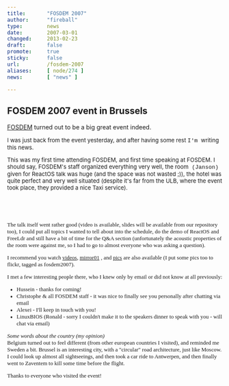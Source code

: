 ```yaml
---
title:       "FOSDEM 2007"
author:      "fireball"
type:        news
date:        2007-03-01
changed:     2013-02-23
draft:       false
promote:     true
sticky:      false
url:         /fosdem-2007
aliases:     [ node/274 ]
news:        [ "news" ]

---
```


<h2>FOSDEM 2007 event in Brussels</h2>
<p><a href="http://www.fosdem.org">FOSDEM</a>&nbsp;turned out to be a big great event indeed.</p>
<font size="2">
<p>I was just back from the event yesterday, and after having some rest <font face="Courier New" size="2">I'm </font><font size="2">writing this news.
<p>This was my first time attending FOSDEM, and first time speaking at FOSDEM. I should say, FOSDEM's staff organized everything very well, the room<font face="Courier New" size="2"> (Janson)</font><font size="2"> given for ReactOS talk was huge (and the space was not wasted ;)), the hotel was quite perfect and very well situated (despite it's far from the ULB, where the event took place, they provided a nice Taxi service).</font></p>
</font></p>
<p>&nbsp;</p>
<p>&nbsp;</p>
</font><font face="Courier New" size="2">
<p><font face="Verdana">The talk itself went rather good (video is available, slides will be available from our repository too), I could put all topics I wanted to tell about into the schedule, do the demo of ReactOS and FreeLdr and still have a bit of time for the Q&amp;A section (unfortunately the acoustic properties of the room were against me, so I had to go to almost everyone who was asking a question).</font></p>
<p><font face="Verdana">I recommend you watch <a href="http://fosdem.org/2007/media/video">videos</a>, <a href="ftp://teknoskand.dyndns.org/ReactOS/FOSDEM2007-ReactOS.ogg">mirror01</a> , and <a href="http://www.fosdem.org/2007/media/pictures">pics</a> are also available (I put some pics too to flickr, tagged as fosdem2007).</font></p>
<p><font face="Verdana">I met a few interesting people there, who I knew only by email or did not know at all previously:</font></p>
<ul>
    <li><font face="Verdana">Hussein - thanks for coming!</font> </li>
    <li><font face="Verdana">Christophe &amp; all FOSDEM staff - it was nice to finally see you personally after chatting via email</font> </li>
    <li><font face="Verdana">Alexei - I'll keep in touch with you!</font> </li>
    <li><font face="Verdana">LinuxBIOS (Ronald - sorry I couldn't make it to the speakers dinner to speak with you&nbsp;- will chat via email)</font> </li>
</ul>
<p><font face="Verdana"><em>Some words about the country (my opinion)<br/>
</em></font><font face="Verdana">Belgium turned out to feel different (from other european countries I visited), and reminded me Sweden a bit. Brussel is an interesting city, with a &quot;circular&quot; road architecture, just like Moscow. I could look up almost all sightseeings, and then took a car ride to Antwerpen, and then finally went to Zaventem to kill some time before the flight.</font></p>
<p><font face="Verdana">Thanks to everyone who visited the event!</font></p>
<p><font face="Verdana"></font></p>
</font>

